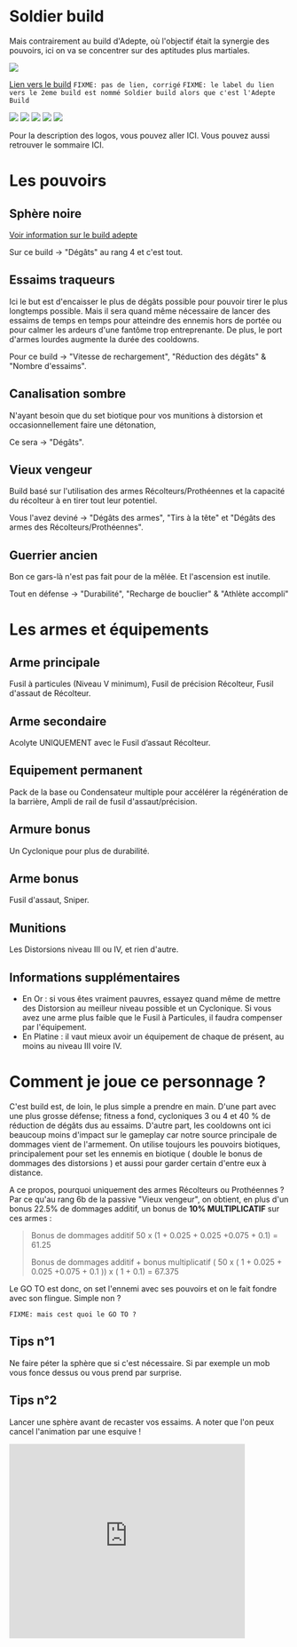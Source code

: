 Soldier build
=============

Mais contrairement au build d'Adepte, où l'objectif était la synergie des pouvoirs, ici on va se concentrer sur des aptitudes plus martiales.

<img src="http://img15.hostingpics.net/pics/184290soldatcollectora.png" />

[Lien vers le build](http://kalence.drupalgardens.com/me3-builder#1A!1H01545!!24X51384!484AG)
`FIXME: pas de lien, corrigé`
`FIXME: le label du lien vers le 2eme build est nommé Soldier build alors que c'est l'Adepte Build`

<img src="https://raw.githubusercontent.com/tst2005/me3/master/static/img/logo1-or-et-platine.png" />
<img src="https://raw.githubusercontent.com/tst2005/me3/master/static/img/logo2-4etoiles.png" />
<img src="https://raw.githubusercontent.com/tst2005/me3/master/static/img/logo3-vert.png" />
<img src="https://raw.githubusercontent.com/tst2005/me3/master/static/img/logo4-4etoiles.png" />
<img src="https://raw.githubusercontent.com/tst2005/me3/master/static/img/logo5-3etoiles.png" />

Pour la description des logos, vous pouvez aller ICI. Vous pouvez aussi retrouver le sommaire ICI.

Les pouvoirs
============

## Sphère noire

[Voir information sur le build adepte](adepte-build.md#Sphere-noire)

Sur ce build -> "Dégâts" au rang 4 et c'est tout.

## Essaims traqueurs

Ici le but est d'encaisser le plus de dégâts possible pour pouvoir tirer le plus longtemps possible. Mais il sera quand même nécessaire de lancer des essaims de temps en temps pour atteindre des ennemis hors de portée ou pour calmer les ardeurs d'une fantôme trop entreprenante. De plus, le port d'armes lourdes augmente la durée des cooldowns.

Pour ce build -> "Vitesse de rechargement", "Réduction des dégâts" & "Nombre d'essaims".

## Canalisation sombre

N'ayant besoin que du set biotique pour vos munitions à distorsion et occasionnellement faire une détonation,

Ce sera -> "Dégâts".

## Vieux vengeur

Build basé sur l'utilisation des armes Récolteurs/Prothéennes et la capacité du récolteur à en tirer tout leur potentiel.

Vous l'avez deviné -> "Dégâts des armes", "Tirs à la tête" et "Dégâts des armes des Récolteurs/Prothéennes".

## Guerrier ancien

Bon ce gars-là n'est pas fait pour de la mêlée. Et l'ascension est inutile.

Tout en défense -> "Durabilité", "Recharge de bouclier" & "Athlète accompli"


Les armes et équipements
========================

## Arme principale

Fusil à particules (Niveau V minimum), Fusil de précision Récolteur, Fusil d'assaut de Récolteur.

## Arme secondaire

Acolyte UNIQUEMENT avec le Fusil d’assaut Récolteur.

## Equipement permanent

Pack de la base ou Condensateur multiple pour accélérer la régénération de la barrière, Ampli de rail de fusil d'assaut/précision.

## Armure bonus

Un Cyclonique pour plus de durabilité.

## Arme bonus

Fusil d'assaut, Sniper.

## Munitions

Les Distorsions niveau III ou IV, et rien d'autre.

## Informations supplémentaires

 * En Or : si vous êtes vraiment pauvres, essayez quand même de mettre des Distorsion au meilleur niveau possible et un Cyclonique. Si vous avez une arme plus faible que le Fusil à Particules, il faudra compenser par l'équipement.
 * En Platine : il vaut mieux avoir un équipement de chaque de présent, au moins au niveau III voire IV.

Comment je joue ce personnage ?
===============================

C'est build est, de loin, le plus simple a prendre en main.
D'une part avec une plus grosse défense; fitness a fond, cycloniques 3 ou 4 et  40 % de réduction de dégâts dus au essaims.
D'autre part, les cooldowns ont ici beaucoup moins d'impact sur le gameplay car notre source principale de dommages vient de l'armement.
On utilise toujours les pouvoirs biotiques, principalement pour set les ennemis en biotique ( double le bonus de dommages des distorsions ) et aussi pour garder certain d'entre eux à distance.

A ce propos, pourquoi uniquement des armes Récolteurs ou Prothéennes ?
Par ce qu'au rang 6b de la passive "Vieux vengeur", on obtient, en plus d'un bonus 22.5% de dommages additif, un bonus de <b>10% MULTIPLICATIF</b> sur ces armes :

> Bonus de dommages additif
> 50 x (1 + 0.025 + 0.025 +0.075 + 0.1) = 61.25
>
> Bonus de dommages additif + bonus multiplicatif
> ( 50 x ( 1 + 0.025 + 0.025 +0.075 + 0.1 )) x ( 1 + 0.1) = 67.375

Le GO TO est donc, on set l'ennemi avec ses pouvoirs et on le fait fondre avec son flingue. Simple non ?

`FIXME: mais cest quoi le GO TO ?`

## Tips n°1

Ne faire péter la sphère que si c'est nécessaire.
Si par exemple un mob vous fonce dessus ou vous prend par surprise.

## Tips n°2

Lancer une sphère avant de recaster vos essaims. A noter que l'on peux cancel l'animation par une esquive !

<embed src="http://www.youtube.com/v/r44qKofANjQ&amp;rel=1&amp;fs=1" type="application/x-shockwave-flash" allowFullScreen="true" allowScriptAccess="never" wmode="transparent" width="425px" height="350px"><noembed><a href="http://www.youtube.com/watch?v=r44qKofANjQ" target="_blank">http://www.youtube.com/watch?v=r44qKofANjQ</a></noembed></embed>

